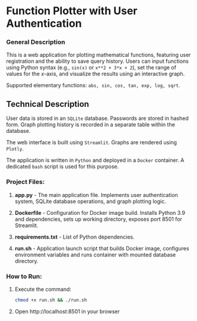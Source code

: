 # Function Plotter with User Authentication

### General Description  

This is a web application for plotting mathematical functions, featuring user registration and the ability to save query history. Users can input functions using Python syntax (e.g., `sin(x)` or `x**2 + 3*x + 2`), set the range of values for the $x$-axis, and visualize the results using an interactive graph.  

Supported elementary functions: 
`abs, sin, cos, tan, exp, log, sqrt`.

## Technical Description  

User data is stored in an `SQLite` database. Passwords are stored in hashed form. Graph plotting history is recorded in a separate table within the database.  

The web interface is built using `Streamlit`. Graphs are rendered using `Plotly`.  

The application is written in `Python` and deployed in a `Docker` container. A dedicated `bash` script is used for this purpose.

### Project Files:  

1. **app.py** - The main application file. Implements user authentication system, SQLite database operations, and graph plotting logic.  

2. **Dockerfile** - Configuration for Docker image build. Installs Python 3.9 and dependencies, sets up working directory, exposes port 8501 for Streamlit.  

3. **requirements.txt** - List of Python dependencies.  

4. **run.sh** - Application launch script that builds Docker image, configures environment variables and runs container with mounted database directory.  

### How to Run:  
1. Execute the command:  
   ```bash
   chmod +x run.sh && ./run.sh
   ```  
2. Open http://localhost:8501 in your browser
